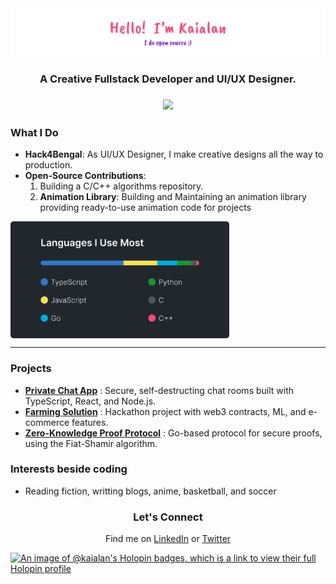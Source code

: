 
<div align='center'><img src='https://github.com/KaiAlan/KaiAlan/blob/main/assets/Welcome-Screen-no-bg.png?raw=true' />
</div>

<p></p>
<h3 align=center >A Creative Fullstack Developer and UI/UX Designer.<h3>

<div align='center'><img src='https://github.com/KaiAlan/KaiAlan/blob/main/assets/Status-Screen-no-bg.png?raw=true' />
</div>

### What I Do
- **Hack4Bengal**: As UI/UX Designer, I make creative designs all the way to production.
- **Open-Source Contributions**:
    1. Building a C/C++ algorithms repository.
    2. **Animation Library**: Building and Maintaining an animation library providing ready-to-use animation code for projects

<img src='https://github.com/KaiAlan/KaiAlan/blob/main/assets/Top-Langs-01.png?raw=true' width='350' align='center' />

---

### Projects
- **[Private Chat App](https://chit-chat-umber.vercel.app/)** : Secure, self-destructing chat rooms built with TypeScript, React, and Node.js.
- **[Farming Solution](https://devfolio.co/projects/cropinsightx-7bd7)** : Hackathon project with web3 contracts, ML, and e-commerce features.
- **[Zero-Knowledge Proof Protocol](https://replit.com/@KaiAlan/zkp-protocol#README.md)** : Go-based protocol for secure proofs, using the Fiat-Shamir algorithm.

### Interests beside coding
- Reading fiction, writting blogs, anime, basketball, and soccer

<div align=center>
<h3>Let's Connect</h3>
<p>Find me on <a href='https://linkedin.com/in/kaialan'>LinkedIn</a> or <a href='https://twitter.com/KaiAlan_'>Twitter</a></p>

</div>


[![An image of @kaialan's Holopin badges, which is a link to view their full Holopin profile](https://holopin.me/kaialan)](https://holopin.io/@kaialan)

<!---
KaiAlan/KaiAlan is a ✨ special ✨ repository because its `README.md` (this file) appears on your GitHub profile.
You can click the Preview link to take a look at your changes.
--->
